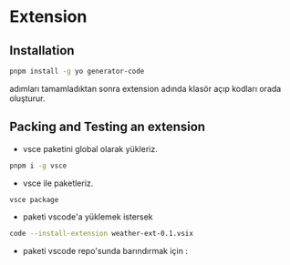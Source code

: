 



# Extension

## Installation


```sh
pnpm install -g yo generator-code
```

adımları tamamladıktan sonra extension adında klasör açıp kodları orada oluşturur.

## Packing and Testing an extension

- vsce paketini global olarak yükleriz. 

```sh
pnpm i -g vsce
```

- vsce ile paketleriz.

```sh
vsce package
```

- paketi vscode'a yüklemek istersek

```sh
code --install-extension weather-ext-0.1.vsix
```

- paketi vscode repo'sunda barındırmak için : 

